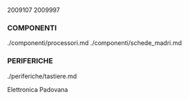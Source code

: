 2009107
2009997

### COMPONENTI
./componenti/processori.md
./componenti/schede_madri.md

### PERIFERICHE
./periferiche/tastiere.md

Elettronica Padovana